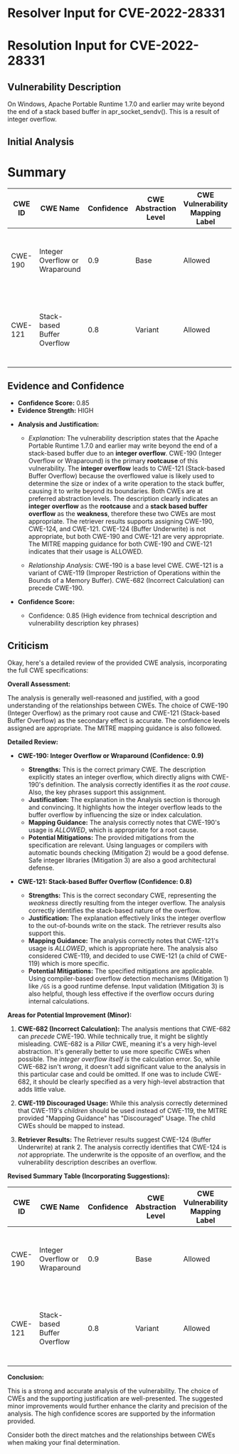 # Resolver Input for CVE-2022-28331

# Resolution Input for CVE-2022-28331

## Vulnerability Description
On Windows, Apache Portable Runtime 1.7.0 and earlier may write beyond the end of a stack based buffer in apr_socket_sendv(). This is a result of integer overflow.

## Initial Analysis
# Summary
| CWE ID | CWE Name | Confidence | CWE Abstraction Level | CWE Vulnerability Mapping Label | CWE-Vulnerability Mapping Notes |
|---|---|---|---|---|---|
| CWE-190 | Integer Overflow or Wraparound | 0.9 | Base | Allowed | Primary CWE: The vulnerability is a direct result of an integer overflow. |
| CWE-121 | Stack-based Buffer Overflow | 0.8 | Variant | Allowed | Secondary CWE: The integer overflow leads to a stack-based buffer overflow. |

## Evidence and Confidence

*   **Confidence Score:** 0.85
*   **Evidence Strength:** HIGH

- **Analysis and Justification:**  
  - *Explanation:* The vulnerability description states that the Apache Portable Runtime 1.7.0 and earlier may write beyond the end of a stack-based buffer due to an **integer overflow**. CWE-190 (Integer Overflow or Wraparound) is the primary **rootcause** of this vulnerability. The **integer overflow** leads to CWE-121 (Stack-based Buffer Overflow) because the overflowed value is likely used to determine the size or index of a write operation to the stack buffer, causing it to write beyond its boundaries. Both CWEs are at preferred abstraction levels. The description clearly indicates an **integer overflow** as the **rootcause** and a **stack based buffer overflow** as the **weakness**, therefore these two CWEs are most appropriate. The retriever results supports assigning CWE-190, CWE-124, and CWE-121. CWE-124 (Buffer Underwrite) is not appropriate, but both CWE-190 and CWE-121 are very appropriate. The MITRE mapping guidance for both CWE-190 and CWE-121 indicates that their usage is ALLOWED.

  - *Relationship Analysis:* CWE-190 is a base level CWE. CWE-121 is a variant of CWE-119 (Improper Restriction of Operations within the Bounds of a Memory Buffer). CWE-682 (Incorrect Calculation) can precede CWE-190.

- **Confidence Score:**  
  - Confidence: 0.85 (High evidence from technical description and vulnerability description key phrases)

## Criticism
Okay, here's a detailed review of the provided CWE analysis, incorporating the full CWE specifications:

**Overall Assessment:**

The analysis is generally well-reasoned and justified, with a good understanding of the relationships between CWEs. The choice of CWE-190 (Integer Overflow) as the primary root cause and CWE-121 (Stack-based Buffer Overflow) as the secondary effect is accurate. The confidence levels assigned are appropriate. The MITRE mapping guidance is also followed.

**Detailed Review:**

*   **CWE-190: Integer Overflow or Wraparound (Confidence: 0.9)**

    *   **Strengths:** This is the correct primary CWE. The description explicitly states an integer overflow, which directly aligns with CWE-190's definition. The analysis correctly identifies it as the *root cause*. Also, the key phrases support this assignment.
    *   **Justification:** The explanation in the Analysis section is thorough and convincing. It highlights how the integer overflow leads to the buffer overflow by influencing the size or index calculation.
    *   **Mapping Guidance:** The analysis correctly notes that CWE-190's usage is *ALLOWED*, which is appropriate for a root cause.
    *   **Potential Mitigations:** The provided mitigations from the specification are relevant. Using languages or compilers with automatic bounds checking (Mitigation 2) would be a good defense. Safe integer libraries (Mitigation 3) are also a good architectural defense.

*   **CWE-121: Stack-based Buffer Overflow (Confidence: 0.8)**

    *   **Strengths:** This is the correct secondary CWE, representing the *weakness* directly resulting from the integer overflow. The analysis correctly identifies the stack-based nature of the overflow.
    *   **Justification:** The explanation effectively links the integer overflow to the out-of-bounds write on the stack. The retriever results also support this.
    *   **Mapping Guidance:** The analysis correctly notes that CWE-121's usage is *ALLOWED*, which is appropriate here. The analysis also considered CWE-119, and decided to use CWE-121 (a child of CWE-119) which is more specific.
    *   **Potential Mitigations:** The specified mitigations are applicable.  Using compiler-based overflow detection mechanisms (Mitigation 1) like `/GS` is a good runtime defense. Input validation (Mitigation 3) is also helpful, though less effective if the overflow occurs during internal calculations.

**Areas for Potential Improvement (Minor):**

1.  **CWE-682 (Incorrect Calculation):** The analysis mentions that CWE-682 can *precede* CWE-190. While technically true, it might be slightly misleading. CWE-682 is a *Pillar* CWE, meaning it's a very high-level abstraction. It's generally better to use more specific CWEs when possible. The *integer overflow itself* *is* the calculation error. So, while CWE-682 isn't *wrong*, it doesn't add significant value to the analysis in this particular case and could be omitted. If one was to include CWE-682, it should be clearly specified as a very high-level abstraction that adds little value.

2.  **CWE-119 Discouraged Usage:** While this analysis correctly determined that CWE-119's *children* should be used instead of CWE-119, the MITRE provided "Mapping Guidance" has "Discouraged" Usage. The child CWEs should be mapped to instead.

3.  **Retriever Results:** The Retriever results suggest CWE-124 (Buffer Underwrite) at rank 2. The analysis correctly identifies that CWE-124 is *not* appropriate. The underwrite is the opposite of an overflow, and the vulnerability description describes an overflow.

**Revised Summary Table (Incorporating Suggestions):**

| CWE ID | CWE Name | Confidence | CWE Abstraction Level | CWE Vulnerability Mapping Label | CWE-Vulnerability Mapping Notes |
|---|---|---|---|---|---|
| CWE-190 | Integer Overflow or Wraparound | 0.9 | Base | Allowed | Primary CWE: The vulnerability is a direct result of an integer overflow. |
| CWE-121 | Stack-based Buffer Overflow | 0.8 | Variant | Allowed | Secondary CWE: The integer overflow leads to a stack-based buffer overflow. |

**Conclusion:**

This is a strong and accurate analysis of the vulnerability. The choice of CWEs and the supporting justification are well-presented. The suggested minor improvements would further enhance the clarity and precision of the analysis. The high confidence scores are supported by the information provided.

Consider both the direct matches and the relationships between CWEs
when making your final determination.
        